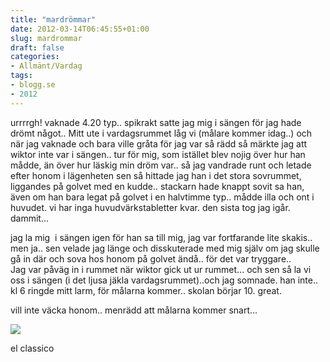 ```yaml
---
title: "mardrömmar"
date: 2012-03-14T06:45:55+01:00
slug: mardrommar
draft: false
categories:
- Allmänt/Vardag
tags:
- blogg.se
- 2012
---
```

urrrrgh! vaknade 4.20 typ.. spikrakt satte jag mig i sängen för jag hade drömt något.. Mitt ute i vardagsrummet låg vi (målare kommer idag..) och när jag vaknade och bara ville gråta för jag var så rädd så märkte jag att wiktor inte var i sängen.. tur för mig, som istället blev nojig över hur han mådde, än över hur läskig min dröm var.. så jag vandrade runt och letade efter honom i lägenheten sen så hittade jag han i det stora sovrummet, liggandes på golvet med en kudde.. stackarn hade knappt sovit sa han, även om han bara legat på golvet i en halvtimme typ.. mådde illa och ont i huvudet. vi har inga huvudvärkstabletter kvar. den sista tog jag igår. dammit...  
  
jag la mig  i sängen igen för han sa till mig, jag var fortfarande lite skakis.. men ja.. sen velade jag länge och disskuterade med mig själv om jag skulle gå in där och sova hos honom på golvet ändå.. för det var tryggare..  
Jag var påväg in i rummet när wiktor gick ut ur rummet... och sen så la vi oss i sängen (i det ljusa jäkla vardagsrummet)..och jag somnade. han inte.. kl 6 ringde mitt larm, för målarna kommer.. skolan börjar 10. great.  
  
vill inte väcka honom.. menrädd att målarna kommer snart...  
  
![](/assets/images/blogg.se/monsterbl_121056536_193833287.jpg)  
  
el classico